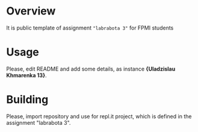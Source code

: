 # Overview

It is public template of assignment `"labrabota 3"` for FPMI students

# Usage

Please, edit README and add some details, as instance **{Uladzislau Khmarenka 13}**.

# Building

Please, import repository and use for repl.it project, which is defined in the assignment "labrabota 3".
